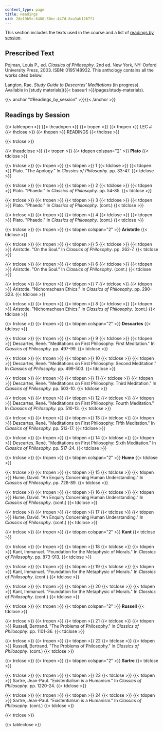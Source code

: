 ```yaml
---
content_type: page
title: Readings
uid: 28e19b5e-6480-50ec-447d-8ea3ab1267f1
---
```


This section includes the texts used in the course and a list of [readings by session](#Readings_by_session).

Prescribed Text
---------------

Pojman, Louis P., ed. _Classics of Philosophy_. 2nd ed. New York, NY: Oxford University Press, 2003. ISBN: 0195148932. This anthology contains all the works cited below.

Langton, Rae. _Study Guide to Descartes' Meditations_ (in progress). Available in [study materials]({{< baseurl >}}/pages/study-materials).

{{< anchor "#Readings_by_session" >}}{{< /anchor >}}

Readings by Session
-------------------

{{< tableopen >}}
{{< theadopen >}}
{{< tropen >}}
{{< thopen >}}
LEC #
{{< thclose >}}
{{< thopen >}}
READINGS
{{< thclose >}}

{{< trclose >}}

{{< theadclose >}}
{{< tropen >}}
{{< tdopen colspan="2" >}}
**Plato**
{{< tdclose >}}

{{< trclose >}}
{{< tropen >}}
{{< tdopen >}}
1
{{< tdclose >}}
{{< tdopen >}}
Plato. "The Apology." In _Classics of Philosophy_. pp. 33-47.
{{< tdclose >}}

{{< trclose >}}
{{< tropen >}}
{{< tdopen >}}
2
{{< tdclose >}}
{{< tdopen >}}
Plato. "Phaedo." In _Classics of Philosophy_. pp. 54-85.
{{< tdclose >}}

{{< trclose >}}
{{< tropen >}}
{{< tdopen >}}
3
{{< tdclose >}}
{{< tdopen >}}
Plato. "Phaedo." In _Classics of Philosophy_. (cont.)
{{< tdclose >}}

{{< trclose >}}
{{< tropen >}}
{{< tdopen >}}
4
{{< tdclose >}}
{{< tdopen >}}
Plato. "Phaedo." In _Classics of Philosophy_. (cont.)
{{< tdclose >}}

{{< trclose >}}
{{< tropen >}}
{{< tdopen colspan="2" >}}
**Aristotle**
{{< tdclose >}}

{{< trclose >}}
{{< tropen >}}
{{< tdopen >}}
5
{{< tdclose >}}
{{< tdopen >}}
Aristotle. "On the Soul." In _Classics of Philosophy_. pp. 262-7.
{{< tdclose >}}

{{< trclose >}}
{{< tropen >}}
{{< tdopen >}}
6
{{< tdclose >}}
{{< tdopen >}}
Aristotle. "On the Soul." In _Classics of Philosophy_. (cont.)
{{< tdclose >}}

{{< trclose >}}
{{< tropen >}}
{{< tdopen >}}
7
{{< tdclose >}}
{{< tdopen >}}
Aristotle. "Nichomachean Ethics." In _Classics of Philosophy_. pp. 290-323.
{{< tdclose >}}

{{< trclose >}}
{{< tropen >}}
{{< tdopen >}}
8
{{< tdclose >}}
{{< tdopen >}}
Aristotle. "Nichomachean Ethics." In _Classics of Philosophy_. (cont.)
{{< tdclose >}}

{{< trclose >}}
{{< tropen >}}
{{< tdopen colspan="2" >}}
**Descartes**
{{< tdclose >}}

{{< trclose >}}
{{< tropen >}}
{{< tdopen >}}
9
{{< tdclose >}}
{{< tdopen >}}
Descartes, René. "Meditations on First Philosophy: First Meditation." In _Classics of Philosophy._ pp. 497-99.
{{< tdclose >}}

{{< trclose >}}
{{< tropen >}}
{{< tdopen >}}
10
{{< tdclose >}}
{{< tdopen >}}
Descartes, René. "Meditations on First Philosophy: Second Meditation." In _Classics of Philosophy._ pp. 499-503.
{{< tdclose >}}

{{< trclose >}}
{{< tropen >}}
{{< tdopen >}}
11
{{< tdclose >}}
{{< tdopen >}}
Descartes, René. "Meditations on First Philosophy: Third Meditation." In _Classics of Philosophy._ pp. 503-10.
{{< tdclose >}}

{{< trclose >}}
{{< tropen >}}
{{< tdopen >}}
12
{{< tdclose >}}
{{< tdopen >}}
Descartes, René. "Meditations on First Philosophy: Fourth Meditation." In _Classics of Philosophy._ pp. 510-13.
{{< tdclose >}}

{{< trclose >}}
{{< tropen >}}
{{< tdopen >}}
13
{{< tdclose >}}
{{< tdopen >}}
Descartes, René. "Meditations on First Philosophy: Fifth Meditation." In _Classics of Philosophy._ pp. 513-17.
{{< tdclose >}}

{{< trclose >}}
{{< tropen >}}
{{< tdopen >}}
14
{{< tdclose >}}
{{< tdopen >}}
Descartes, René. "Meditations on First Philosophy: Sixth Meditation." In _Classics of Philosophy._ pp. 517-24.
{{< tdclose >}}

{{< trclose >}}
{{< tropen >}}
{{< tdopen colspan="2" >}}
**Hume**
{{< tdclose >}}

{{< trclose >}}
{{< tropen >}}
{{< tdopen >}}
15
{{< tdclose >}}
{{< tdopen >}}
Hume, David. "An Enquiry Concerning Human Understanding." In _Classics of Philosophy_. pp. 728-89.
{{< tdclose >}}

{{< trclose >}}
{{< tropen >}}
{{< tdopen >}}
16
{{< tdclose >}}
{{< tdopen >}}
Hume, David. "An Enquiry Concerning Human Understanding." In _Classics of Philosophy_. (cont.)
{{< tdclose >}}

{{< trclose >}}
{{< tropen >}}
{{< tdopen >}}
17
{{< tdclose >}}
{{< tdopen >}}
Hume, David. "An Enquiry Concerning Human Understanding." In _Classics of Philosophy_. (cont.)
{{< tdclose >}}

{{< trclose >}}
{{< tropen >}}
{{< tdopen colspan="2" >}}
**Kant**
{{< tdclose >}}

{{< trclose >}}
{{< tropen >}}
{{< tdopen >}}
18
{{< tdclose >}}
{{< tdopen >}}
Kant, Immanuel. "Foundation for the Metaphysic of Morals." In _Classics of Philosophy_. pp. 873-913.
{{< tdclose >}}

{{< trclose >}}
{{< tropen >}}
{{< tdopen >}}
19
{{< tdclose >}}
{{< tdopen >}}
Kant, Immanuel. "Foundation for the Metaphysic of Morals." In _Classics of Philosophy_. (cont.)
{{< tdclose >}}

{{< trclose >}}
{{< tropen >}}
{{< tdopen >}}
20
{{< tdclose >}}
{{< tdopen >}}
Kant, Immanuel. "Foundation for the Metaphysic of Morals." In _Classics of Philosophy_. (cont.)
{{< tdclose >}}

{{< trclose >}}
{{< tropen >}}
{{< tdopen colspan="2" >}}
**Russell**
{{< tdclose >}}

{{< trclose >}}
{{< tropen >}}
{{< tdopen >}}
21
{{< tdclose >}}
{{< tdopen >}}
Russell, Bertrand. "The Problems of Philosophy." In _Classics of Philosophy_. pp. 1101-36.
{{< tdclose >}}

{{< trclose >}}
{{< tropen >}}
{{< tdopen >}}
22
{{< tdclose >}}
{{< tdopen >}}
Russell, Bertrand. "The Problems of Philosophy." In _Classics of Philosophy_. (cont.)
{{< tdclose >}}

{{< trclose >}}
{{< tropen >}}
{{< tdopen colspan="2" >}}
**Sartre**
{{< tdclose >}}

{{< trclose >}}
{{< tropen >}}
{{< tdopen >}}
23
{{< tdclose >}}
{{< tdopen >}}
Sartre, Jean-Paul. "Existentialism is a Humanism." In _Classics of Philosophy_. pp. 1220-24.
{{< tdclose >}}

{{< trclose >}}
{{< tropen >}}
{{< tdopen >}}
24
{{< tdclose >}}
{{< tdopen >}}
Sartre, Jean-Paul. "Existentialism is a Humanism." In _Classics of Philosophy_. (cont.)
{{< tdclose >}}

{{< trclose >}}

{{< tableclose >}}
